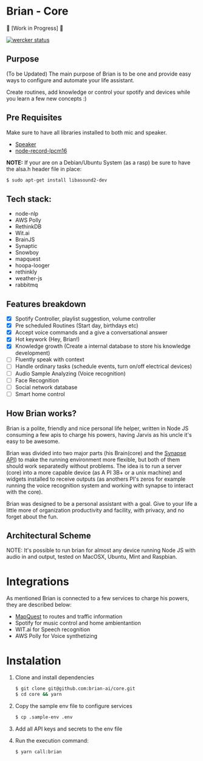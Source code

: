 # Brian - Core

:construction: [Work in Progress] :construction:

[![wercker status](https://app.wercker.com/status/f1efa13b6eefcdb923fa4762d53e5dae/s/master 'wercker status')](https://app.wercker.com/project/byKey/f1efa13b6eefcdb923fa4762d53e5dae)

## Purpose

(To be Updated)
The main purpose of Brian is to be one and provide easy ways to configure and automate your life assistant.

Create routines, add knowledge or control your spotify and devices while you learn a few new concepts :)

## Pre Requisites

Make sure to have all libraries installed to both mic and speaker.

- [Speaker](https://www.npmjs.com/package/speaker#audio-backend-selection)
- [node-record-lpcm16](https://github.com/rhclayto/node-record-lpcm16#dependencies)

**NOTE:** If your are on a Debian/Ubuntu System (as a rasp) be sure to have the alsa.h header file in place:

```sh
$ sudo apt-get install libasound2-dev
```

## Tech stack:

- node-nlp
- AWS Polly
- RethinkDB
- Wit.ai
- BrainJS
- Synaptic
- Snowboy
- mapquest
- hoopa-looger
- rethinkly
- weather-js
- rabbitmq

## Features breakdown

- [x] Spotify Controller, playlist suggestion, volume controller
- [x] Pre scheduled Routines (Start day, birthdays etc)
- [x] Accept voice commands and a give a conversational answer
- [x] Hot keywork (Hey, Brian!)
- [x] Knowledge growth (Create a internal database to store his knowledge development)
- [ ] Fluently speak with context
- [ ] Handle ordinary tasks (schedule events, turn on/off electrical devices)
- [ ] Audio Sample Analyzing (Voice recognition)
- [ ] Face Recognition
- [ ] Social network database
- [ ] Smart home control

## How Brian works?

Brian is a polite, friendly and nice personal life helper, written in Node JS consuming a few apis to charge his powers, having Jarvis as his uncle it's easy to be awesome.

Brian was divided into two major parts (his Brain(core) and the [Synapse API](https://github.com/brian-ai/synapse)) to make the running environment more flexible, but both of them should work separatedly without problems. The idea is to run a server (core) into a more capable device (as A PI 3B+ or a unix machine) and widgets installed to receive outputs (as anothers PI's zeros for example running the voice recognition system and working with synapse to interact with the core).

Brian was designed to be a personal assistant with a goal. Give to your life a little more of organization
productivity and facility, with privacy, and no forget about the fun.

## Architectural Scheme

NOTE: It's possible to run brian for almost any device running Node JS with audio in and output, tested on MacOSX, Ubuntu, Mint and Raspbian.

# Integrations

As mentioned Brian is connected to a few services to charge his powers, they are described below:

- [MapQuest](https://www.mapquest.com/) to routes and traffic information
- Spotify for music control and home ambientantion
- WIT.ai for Speech recognition
- AWS Polly for Voice synthetizing

# Instalation

1. Clone and install dependencies
   ```sh
   $ git clone git@github.com:brian-ai/core.git
   $ cd core && yarn
   ```
2. Copy the sample env file to configure services
   ```sh
   $ cp .sample-env .env
   ```
3. Add all API keys and secrets to the env file

4. Run the execution command:
   ```sh
   $ yarn call:brian
   ```
